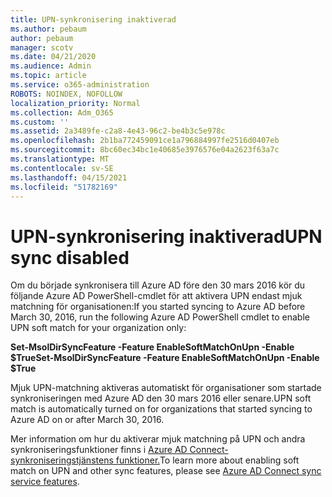 ```yaml
---
title: UPN-synkronisering inaktiverad
ms.author: pebaum
author: pebaum
manager: scotv
ms.date: 04/21/2020
ms.audience: Admin
ms.topic: article
ms.service: o365-administration
ROBOTS: NOINDEX, NOFOLLOW
localization_priority: Normal
ms.collection: Adm_O365
ms.custom: ''
ms.assetid: 2a3489fe-c2a8-4e43-96c2-be4b3c5e978c
ms.openlocfilehash: 2b1ba772459091ce1a796884997fe2516d0407eb
ms.sourcegitcommit: 8bc60ec34bc1e40685e3976576e04a2623f63a7c
ms.translationtype: MT
ms.contentlocale: sv-SE
ms.lasthandoff: 04/15/2021
ms.locfileid: "51782169"
---
```

# <a name="upn-sync-disabled"></a><span data-ttu-id="74084-102">UPN-synkronisering inaktiverad</span><span class="sxs-lookup"><span data-stu-id="74084-102">UPN sync disabled</span></span>

<span data-ttu-id="74084-103">Om du började synkronisera till Azure AD före den 30 mars 2016 kör du följande Azure AD PowerShell-cmdlet för att aktivera UPN endast mjuk matchning för organisationen:</span><span class="sxs-lookup"><span data-stu-id="74084-103">If you started syncing to Azure AD before March 30, 2016, run the following Azure AD PowerShell cmdlet to enable UPN soft match for your organization only:</span></span>
  
 <span data-ttu-id="74084-104">**Set-MsolDirSyncFeature -Feature EnableSoftMatchOnUpn -Enable $True**</span><span class="sxs-lookup"><span data-stu-id="74084-104">**Set-MsolDirSyncFeature -Feature EnableSoftMatchOnUpn -Enable $True**</span></span>
  
<span data-ttu-id="74084-105">Mjuk UPN-matchning aktiveras automatiskt för organisationer som startade synkroniseringen med Azure AD den 30 mars 2016 eller senare.</span><span class="sxs-lookup"><span data-stu-id="74084-105">UPN soft match is automatically turned on for organizations that started syncing to Azure AD on or after March 30, 2016.</span></span>
  
<span data-ttu-id="74084-106">Mer information om hur du aktiverar mjuk matchning på UPN och andra synkroniseringsfunktioner finns i [Azure AD Connect-synkroniseringstjänstens funktioner.](https://docs.microsoft.com/azure/active-directory/connect/active-directory-aadconnectsyncservice-features)</span><span class="sxs-lookup"><span data-stu-id="74084-106">To learn more about enabling soft match on UPN and other sync features, please see [Azure AD Connect sync service features](https://docs.microsoft.com/azure/active-directory/connect/active-directory-aadconnectsyncservice-features).</span></span>
  

